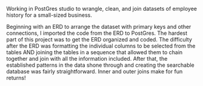 Working in PostGres studio to wrangle, clean, and join datasets of employee history for a small-sized business. 

Beginning with an ERD to arrange the dataset with primary keys and other connections, I imported the code from the ERD to PostGres. The hardest part of this project was to get the ERD organized and coded. The difficulty after the ERD was formatting the individual columns to be selected from the tables AND joining the tables in a sequence that allowed them to chain together and join with all the information included. After that, the established patterns in the data shone through and creating the searchable database was fairly straightforward. Inner and outer joins make for fun returns!

 





